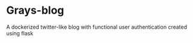 # Grays-blog
A dockerized twitter-like blog with functional user authentication created using flask
